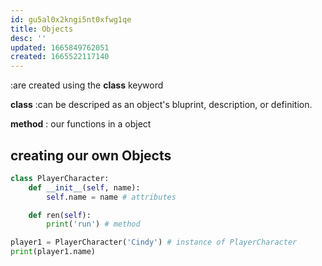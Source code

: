 ```yaml
---
id: gu5al0x2kngi5nt0xfwg1qe
title: Objects
desc: ''
updated: 1665849762051
created: 1665522117140
---
```

:are created using the **class** keyword

**class**
:can be descriped as an object's bluprint, description, or definition.

**method** 
: our functions in a object


## creating our own Objects
```python
class PlayerCharacter:
    def __init__(self, name):
        self.name = name # attributes

    def ren(self): 
        print('run') # method

player1 = PlayerCharacter('Cindy') # instance of PlayerCharacter
print(player1.name)

```